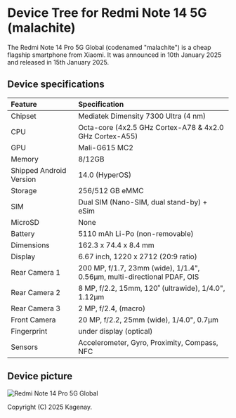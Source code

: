 # Device Tree for Redmi Note 14 5G (malachite)

The Redmi Note 14 Pro 5G Global (codenamed "malachite") is a cheap flagship smartphone from Xiaomi. It was announced in 10th January 2025 and released in 15th January 2025.

## Device specifications

| Feature                 | Specification                                                                  |
| :---------------------- | :------------------------------------------------------------------------------|
| Chipset                 | Mediatek Dimensity 7300 Ultra (4 nm)                                           |
| CPU                     | Octa-core (4x2.5 GHz Cortex-A78 & 4x2.0 GHz Cortex-A55)                        |
| GPU                     | Mali-G615 MC2                                                                  |
| Memory                  | 8/12GB                                                                         |
| Shipped Android Version | 14.0 (HyperOS)                                                                 |
| Storage                 | 256/512 GB eMMC                                                                |
| SIM                     | Dual SIM (Nano-SIM, dual stand-by) + eSim                                      |
| MicroSD                 | None                                                                           |
| Battery                 | 5110 mAh Li-Po (non-removable)                                                 |
| Dimensions              | 162.3 x 74.4 x 8.4 mm                                                          |
| Display                 | 6.67 inch, 1220 x 2712 (20:9 ratio)                                            |
| Rear Camera 1           | 200 MP, f/1.7, 23mm (wide), 1/1.4", 0.56µm, multi-directional PDAF, OIS        |
| Rear Camera 2           | 8 MP, f/2.2, 15mm, 120˚ (ultrawide), 1/4.0", 1.12µm                            |
| Rear Camera 3           | 2 MP, f/2.4, (macro)                                                           |
| Front Camera            | 20 MP, f/2.2, 25mm (wide), 1/4.0", 0.7µm                                       |
| Fingerprint             | under display (optical)                                                        |
| Sensors                 | Accelerometer, Gyro, Proximity, Compass, NFC                                   |

## Device picture

![Redmi Note 14 Pro 5G Global](https://i02.appmifile.com/357_operator_sg/31/12/2024/b4ba8b70785c48c58faa37af1190bd1b.png)

Copyright (C) 2025 Kagenay.